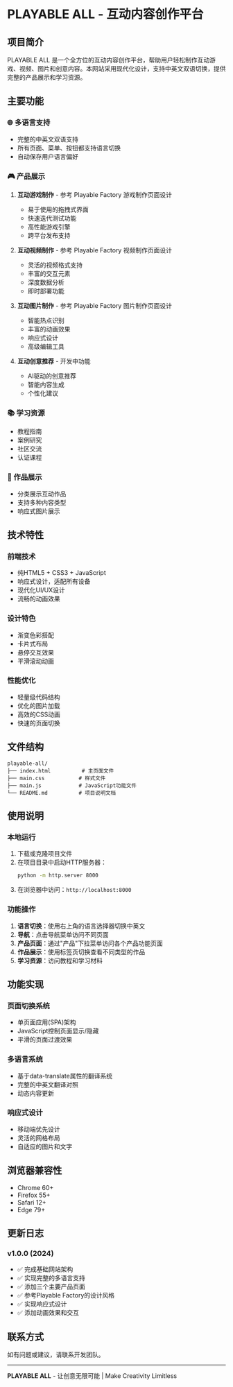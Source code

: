 # PLAYABLE ALL - 互动内容创作平台

## 项目简介

PLAYABLE ALL 是一个全方位的互动内容创作平台，帮助用户轻松制作互动游戏、视频、图片和创意内容。本网站采用现代化设计，支持中英文双语切换，提供完整的产品展示和学习资源。

## 主要功能

### 🌐 多语言支持
- 完整的中英文双语支持
- 所有页面、菜单、按钮都支持语言切换
- 自动保存用户语言偏好

### 🎮 产品展示
1. **互动游戏制作** - 参考 Playable Factory 游戏制作页面设计
   - 易于使用的拖拽式界面
   - 快速迭代测试功能
   - 高性能游戏引擎
   - 跨平台发布支持

2. **互动视频制作** - 参考 Playable Factory 视频制作页面设计
   - 灵活的视频格式支持
   - 丰富的交互元素
   - 深度数据分析
   - 即时部署功能

3. **互动图片制作** - 参考 Playable Factory 图片制作页面设计
   - 智能热点识别
   - 丰富的动画效果
   - 响应式设计
   - 高级编辑工具

4. **互动创意推荐** - 开发中功能
   - AI驱动的创意推荐
   - 智能内容生成
   - 个性化建议

### 📚 学习资源
- 教程指南
- 案例研究
- 社区交流
- 认证课程

### 🎨 作品展示
- 分类展示互动作品
- 支持多种内容类型
- 响应式图片展示

## 技术特性

### 前端技术
- 纯HTML5 + CSS3 + JavaScript
- 响应式设计，适配所有设备
- 现代化UI/UX设计
- 流畅的动画效果

### 设计特色
- 渐变色彩搭配
- 卡片式布局
- 悬停交互效果
- 平滑滚动动画

### 性能优化
- 轻量级代码结构
- 优化的图片加载
- 高效的CSS动画
- 快速的页面切换

## 文件结构

```
playable-all/
├── index.html          # 主页面文件
├── main.css           # 样式文件
├── main.js            # JavaScript功能文件
└── README.md          # 项目说明文档
```

## 使用说明

### 本地运行
1. 下载或克隆项目文件
2. 在项目目录中启动HTTP服务器：
   ```bash
   python -m http.server 8000
   ```
3. 在浏览器中访问：`http://localhost:8000`

### 功能操作
1. **语言切换**：使用右上角的语言选择器切换中英文
2. **导航**：点击导航菜单访问不同页面
3. **产品页面**：通过"产品"下拉菜单访问各个产品功能页面
4. **作品展示**：使用标签页切换查看不同类型的作品
5. **学习资源**：访问教程和学习材料

## 功能实现

### 页面切换系统
- 单页面应用(SPA)架构
- JavaScript控制页面显示/隐藏
- 平滑的页面过渡效果

### 多语言系统
- 基于data-translate属性的翻译系统
- 完整的中英文翻译对照
- 动态内容更新

### 响应式设计
- 移动端优先设计
- 灵活的网格布局
- 自适应的图片和文字

## 浏览器兼容性

- Chrome 60+
- Firefox 55+
- Safari 12+
- Edge 79+

## 更新日志

### v1.0.0 (2024)
- ✅ 完成基础网站架构
- ✅ 实现完整的多语言支持
- ✅ 添加三个主要产品页面
- ✅ 参考Playable Factory的设计风格
- ✅ 实现响应式设计
- ✅ 添加动画效果和交互

## 联系方式

如有问题或建议，请联系开发团队。

---

**PLAYABLE ALL** - 让创意无限可能 | Make Creativity Limitless 